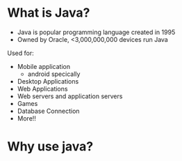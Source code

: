 # What is Java?
- Java is popular programming language created in 1995
- Owned by Oracle, <3,000,000,000 devices run Java

Used for:
- Mobile application  
  - android specically
- Desktop Applications
- Web Applications
- Web servers and application servers
- Games
- Database Connection
- More!!

# Why use java?  


